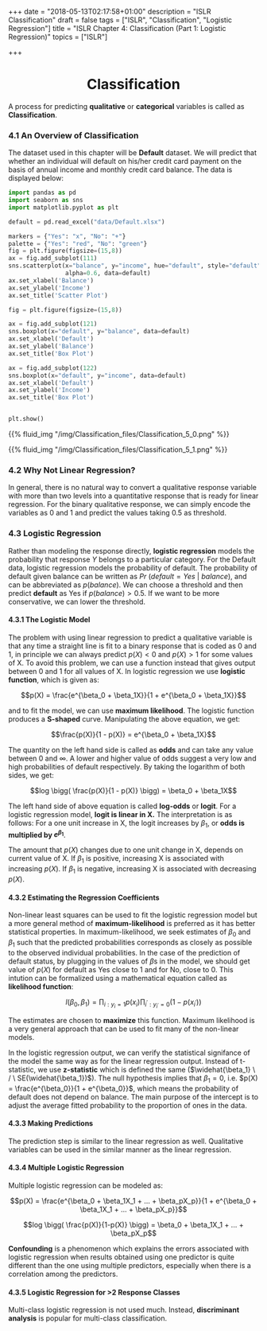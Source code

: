 +++
date = "2018-05-13T02:17:58+01:00"
description = "ISLR Classification"
draft = false
tags = ["ISLR", "Classification", "Logistic Regression"]
title = "ISLR Chapter 4: Classification (Part 1: Logistic Regression)"
topics = ["ISLR"]

+++

<h1><center>Classification</center></h1>

A process for predicting <b>qualitative</b> or <b>categorical</b> variables is called as <b>Classification</b>.

### 4.1 An Overview of Classification

The dataset used in this chapter will be <b>Default</b> dataset. We will predict that whether an individual will default on his/her credit card payment on the basis of annual income and monthly credit card balance. The data is displayed below:


```python
import pandas as pd
import seaborn as sns
import matplotlib.pyplot as plt

default = pd.read_excel("data/Default.xlsx")

markers = {"Yes": "x", "No": "+"}
palette = {"Yes": "red", "No": "green"}
fig = plt.figure(figsize=(15,8))
ax = fig.add_subplot(111)
sns.scatterplot(x="balance", y="income", hue="default", style="default", markers=markers, palette=palette,
                alpha=0.6, data=default)
ax.set_xlabel('Balance')
ax.set_ylabel('Income')
ax.set_title('Scatter Plot')

fig = plt.figure(figsize=(15,8))

ax = fig.add_subplot(121)
sns.boxplot(x="default", y="balance", data=default)
ax.set_xlabel('Default')
ax.set_ylabel('Balance')
ax.set_title('Box Plot')

ax = fig.add_subplot(122)
sns.boxplot(x="default", y="income", data=default)
ax.set_xlabel('Default')
ax.set_ylabel('Income')
ax.set_title('Box Plot')


plt.show()
```

{{% fluid_img "/img/Classification_files/Classification_5_0.png" %}}

{{% fluid_img "/img/Classification_files/Classification_5_1.png" %}}



### 4.2 Why Not Linear Regression?

In general, there is no natural way to convert a qualitative response variable with more than two levels into a quantitative response that is ready for linear regression. For the binary qualitative response, we can simply encode the variables as 0 and 1 and predict the values taking 0.5 as threshold.

### 4.3 Logistic Regression

Rather than modeling the response directly, <b>logistic regression</b> models the probability that response $Y$ belongs to a particular category. For the Default data, logistic regression models the probability of default. The probability of default given balance can be written as $Pr \ (default=Yes \ | \ balance)$, and can be abbreviated as $p(balance)$. We can choose a threshold and then predict <b>default</b> as Yes if $p(balance) > 0.5$. If we want to be more conservative, we can lower the threshold.

#### 4.3.1 The Logistic Model

The problem with using linear regression to predict a qualitative variable is that any time a straight line is fit to a binary response that is coded as 0 and 1, in principle we can always predict $p(X) < 0$ and $p(X) > 1$ for some values of X. To avoid this problem, we can use a function instead that gives output between 0 and 1 for all values of X. In logistic regression we use <b>logistic function</b>, which is given as:

$$p(X) = \frac{e^{\beta_0 + \beta_1X}}{1 + e^{\beta_0 + \beta_1X}}$$

and to fit the model, we can use <b>maximum likelihood</b>. The logistic function produces a <b>S-shaped</b> curve. Manipulating the above equation, we get:

$$\frac{p(X)}{1 - p(X)} = e^{\beta_0 + \beta_1X}$$

The quantity on the left hand side is called as <b>odds</b> and can take any value between 0 and $\infty$. A lower and higher value of odds suggest a very low and high probabilities of default respectively. By taking the logarithm of both sides, we get:

$$log \bigg( \frac{p(X)}{1 - p(X)} \bigg) = \beta_0 + \beta_1X$$

The left hand side of above equation is called <b>log-odds</b> or <b>logit</b>. For a logistic regression model, <b>logit is linear in X.</b> The interpretation is as follows: For a one unit increase in X, the logit increases by $\beta_1$, or <b>odds is multiplied by $e^{\beta_1}$</b>.

The amount that $p(X)$ changes due to one unit change in X, depends on current value of X. If $\beta_1$ is positive, increasing X is associated with increasing $p(X)$. If $\beta_1$ is negative, increasing X is associated with decreasing $p(X)$.

#### 4.3.2 Estimating the Regression Coefficients

Non-linear least squares can be used to fit the logistic regression model but a more general method of <b>maximum-likelihood</b> is preferred as it has better statistical properties. In maximum-likelihood, we seek estimates of $\beta_0$ and $\beta_1$ such that the predicted probabilities corresponds as closely as possible to the observed individual probabilities. In the case of the prediction of default status, by plugging in the values of $\beta$s in the model, we should get value of $p(X)$ for default as Yes close to 1 and for No, close to 0. This intution can be formalized using a mathematical equation called as <b>likelihood function</b>:

$$l(\beta_0, \beta_1) = \prod _{i:y_i = 1} p(x_i) \prod _{i^{'}:y _{i^{'}} = 0} (1 - p(x _{i^{'}}))$$

The estimates are chosen to <b>maximize</b> this function. Maximum likelihood is a very general approach that can be used to fit many of the non-linear models.

In the logistic regression output, we can verify the statistical signifance of the model the same way as for the linear regression output. Instead of t-statistic, we use <b>z-statistic</b> which is defined the same ($\widehat{\beta_1} \ / \  SE(\widehat{\beta_1})$). The null hypothesis implies that $\beta_1 = 0$, i.e. $p(X) = \frac{e^{\beta_0}}{1 + e^{\beta_0}}$, which means the probability of default does not depend on balance. The main purpose of the intercept is to adjust the average fitted probability to the proportion of ones in the data.

#### 4.3.3 Making Predictions

The prediction step is similar to the linear regression as well. Qualitative variables can be used in the similar manner as the linear regression.

#### 4.3.4 Multiple Logistic Regression

Multiple logistic regression can be modeled as:

$$p(X) = \frac{e^{\beta_0 + \beta_1X_1 + ... + \beta_pX_p}}{1 + e^{\beta_0 + \beta_1X_1 + ... + \beta_pX_p}}$$

$$log \bigg( \frac{p(X)}{1-p(X)} \bigg) = \beta_0 + \beta_1X_1 + ... + \beta_pX_p$$

<b>Confounding</b> is a phenomenon which explains the errors associated with logistic regression when results obtained using one predictor is quite different than the one using multiple predictors, especially when there is a correlation among the predictors.

#### 4.3.5 Logistic Regression for >2 Response Classes

Multi-class logistic regression is not used much. Instead, <b>discriminant analysis</b> is popular for multi-class classification.
